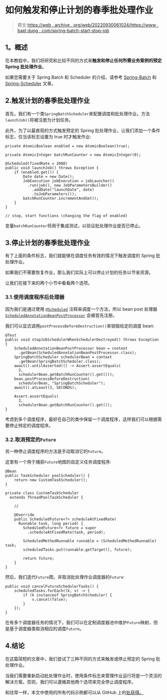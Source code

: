# 如何触发和停止计划的春季批处理作业

> 原文:[https://web . archive . org/web/20220930061024/https://www . bael dung . com/spring-batch-start-stop-job](https://web.archive.org/web/20220930061024/https://www.baeldung.com/spring-batch-start-stop-job)

## **1。概述**

在本教程中，我们将研究和比较不同的方式来**触发和停止任何所需业务案例的预定 Spring 批处理作业**。

如果您需要关于 Spring Batch 和 Scheduler 的介绍，请参考 [Spring-Batch](/web/20220710202406/https://www.baeldung.com/introduction-to-spring-batch) 和 [Spring-Scheduler](/web/20220710202406/https://www.baeldung.com/spring-scheduled-tasks) 文章。

## 2.触发计划的春季批处理作业

首先，我们有一个类`SpringBatchScheduler`来配置调度和批处理作业。方法`launchJob()`将被注册为计划任务。

此外，为了以最直观的方式触发预定的 Spring 批处理作业，让我们添加一个条件标志，仅当该标志设置为 true 时才触发作业:

```
private AtomicBoolean enabled = new AtomicBoolean(true);

private AtomicInteger batchRunCounter = new AtomicInteger(0);

@Scheduled(fixedRate = 2000)
public void launchJob() throws Exception {
    if (enabled.get()) {
        Date date = new Date();
        JobExecution jobExecution = jobLauncher()
          .run(job(), new JobParametersBuilder()
            .addDate("launchDate", date)
            .toJobParameters());
        batchRunCounter.incrementAndGet();
    }
}

// stop, start functions (changing the flag of enabled)
```

变量`batchRunCounter`将用于集成测试，以验证批处理作业是否已停止。

## 3.停止计划的春季批处理作业

有了上面的条件标志，我们就能够在调度任务有效的情况下触发调度的 Spring 批处理作业。

如果我们不需要恢复作业，那么我们实际上可以停止计划的任务以节省资源。

让我们在接下来的两个小节中看看两个选项。

### 3.1.使用调度程序后处理器

因为我们是通过使用 [`@Scheduled`](https://web.archive.org/web/20220710202406/https://docs.spring.io/spring/docs/current/javadoc-api/org/springframework/scheduling/annotation/Scheduled.html) 注释来调度一个方法，所以 bean post 处理器 [`ScheduledAnnotationBeanPostProcessor`](https://web.archive.org/web/20220710202406/https://docs.spring.io/spring/docs/current/javadoc-api/org/springframework/scheduling/annotation/ScheduledAnnotationBeanPostProcessor.html) 会被首先注册。

我们可以显式调用`postProcessBeforeDestruction()`来销毁给定的调度 bean:

```
@Test
public void stopJobSchedulerWhenSchedulerDestroyed() throws Exception {
    ScheduledAnnotationBeanPostProcessor bean = context
      .getBean(ScheduledAnnotationBeanPostProcessor.class);
    SpringBatchScheduler schedulerBean = context
      .getBean(SpringBatchScheduler.class);
    await().untilAsserted(() -> Assert.assertEquals(
      2, 
      schedulerBean.getBatchRunCounter().get()));
    bean.postProcessBeforeDestruction(
      schedulerBean, "SpringBatchScheduler");
    await().atLeast(3, SECONDS);

    Assert.assertEquals(
      2, 
      schedulerBean.getBatchRunCounter().get());
}
```

考虑到多个调度程序，最好在自己的类中保留一个调度程序，这样我们可以根据需要停止特定的调度程序。

### 3.2.取消预定的`Future`

另一种停止调度程序的方法是手动取消它的`Future`。

这里有一个用于捕获`Future`地图的自定义任务调度程序:

```
@Bean
public TaskScheduler poolScheduler() {
    return new CustomTaskScheduler();
}

private class CustomTaskScheduler 
  extends ThreadPoolTaskScheduler {

    //

    @Override
    public ScheduledFuture<?> scheduleAtFixedRate(
      Runnable task, long period) {
        ScheduledFuture<?> future = super
          .scheduleAtFixedRate(task, period);

        ScheduledMethodRunnable runnable = (ScheduledMethodRunnable) task;
        scheduledTasks.put(runnable.getTarget(), future);

        return future;
    }
}
```

然后，我们迭代`Future`图，并取消批处理作业调度器的`Future`:

```
public void cancelFutureSchedulerTasks() {
    scheduledTasks.forEach((k, v) -> {
        if (k instanceof SpringBatchScheduler) {
            v.cancel(false);
        }
    });
}
```

在有多个调度器任务的情况下，我们可以在定制调度器池中维护`Future`映射，但是基于调度器类取消相应的调度`Future`。

## 4.结论

在这篇简短的文章中，我们尝试了三种不同的方式来触发或停止预定的 Spring 批处理作业。

当我们需要重新启动批处理作业时，使用条件标志来管理作业运行将是一个灵活的解决方案。否则，我们可以遵循其他两个选项来完全停止调度程序。

和往常一样，本文中使用的所有代码示例都可以从 GitHub 上的[处获得。](https://web.archive.org/web/20220710202406/https://github.com/eugenp/tutorials/tree/master/spring-batch-2)